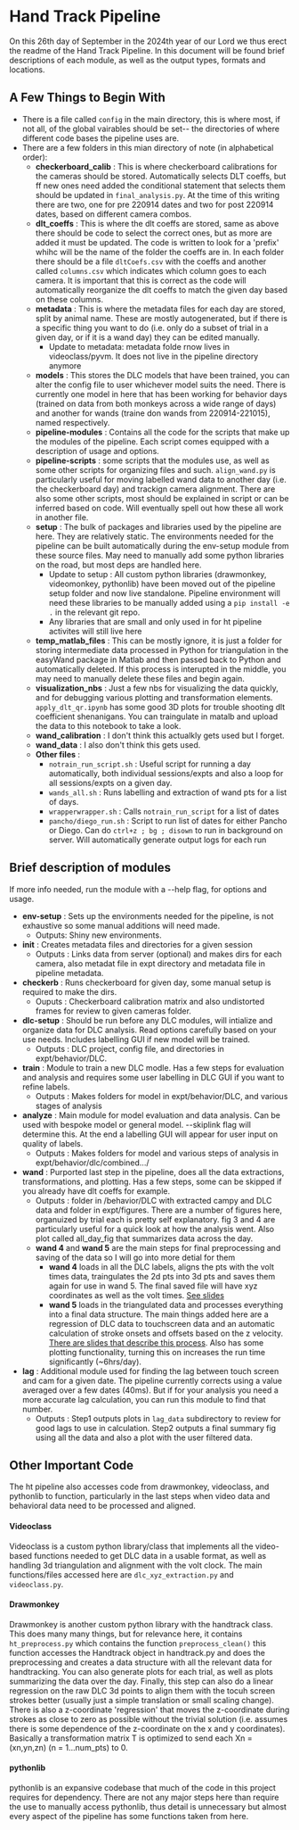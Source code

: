 # Hand Track Pipeline
On this 26th day of September in the 2024th year of our Lord we thus erect the readme of the Hand Track Pipeline. In this document will be found brief descriptions of each module, as well as the output types, formats and locations.
## A Few Things to Begin With
- There is a file called ```config``` in the main directory, this is where most, if not all, of the global vairables should be set-- the directories of where different code bases the pipeline uses are.
- There are a few folders in this mian directory of note (in alphabetical order):
  - **checkerboard_calib** : This is where checkerboard calibrations for the cameras should be stored. Automatically selects DLT coeffs, but ff new ones need added the conditional statement that selects them should be updated in ```final_analysis.py```. At the time of this writing there are two, one for pre 220914 dates and two for post 220914 dates, based on different camera combos.
  - **dlt_coeffs** : This is where the dlt coeffs are stored, same as above there should be code to select the correct ones, but as more are added it must be updated. The code is written to look for a 'prefix' whihc will be the name of the folder the coeffs are in. In each folder there should be a file ```dltCoefs.csv``` with the coeffs and another called ```columns.csv``` which indicates which column goes to each camera. It is important that this is correct as the code will automatically reorganize the dlt coeffs to match the given day based on these columns.
  - **metadata** : This is where the metadata files for each day are stored, split by animal name. These are mostly autogenerated, but if there is a specific thing you want to do (i.e. only do a subset of trial in a given day, or if it is a wand day) they can be edited manually.
      - Update to metadata: metadata folde rnow lives in videoclass/pyvm. It does not live in the pipeline directory anymore
  - **models** : This stores the DLC models that have been trained, you can alter the config file to user whichever model suits the need. There is currently one model in here that has been working for behavior days (trained on data from both monkeys across a wide range of days) and another for wands (traine don wands from 220914-221015), named respectively.
  - **pipeline-modules** : Contains all the code for the scripts that make up the modules of the pipeline. Each script comes equipped with a description of usage and options.
  - **pipeline-scripts** : some scripts that the modules use, as well as some other scripts for organizing files and such. ```align_wand.py``` is particularly useful for moving labelled wand data to another day (i.e. the checkerboard day) and trackign camera alignment. There are also some other scripts, most should be explained in script or can be inferred based on code. Will eventually spell out how these all work in another file.
  - **setup** : The bulk of packages and libraries used by the pipeline are here. They are relatively static. The environments needed for the pipeline can be built automatically during the env-setup module from these source files. May need to manually add some python libraries on the road, but most deps are handled here.
    - Update to setup : All custom python libraries (drawmonkey, videomonkey, pythonlib) have been moved out of the pipeline setup folder and now live standalone. Pipeline environment will need these libraries to be manually added using a ```pip install -e .``` in the relevant git repo.
    - Any libraries that are small and only used in for ht pipeline activites will still live here
  - **temp_matlab_files** : This can be mostly ignore, it is just a folder for storing intermediate data processed in Python for triangulation in the easyWand package in Matlab and then passed back to Python and automatically deleted. If this process is interupted in the middle, you may need to manually delete these files and begin again.
  - **visualization_nbs** : Just a few nbs for visualizing the data quickly, and for debugging various plotting and transformation elements. ```apply_dlt_qr.ipynb``` has some good 3D plots for trouble shooting dlt coefficient shenanigans. You can traingulate in matalb and upload the data to this notebook to take a look.
  - **wand_calibration** : I don't think this actualkly gets used but I forget.
  - **wand_data** : I also don't think this gets used.
  - **Other files** :
    - ```notrain_run_script.sh``` : Useful script for running a day automatically, both individual sessions/expts and also a loop for all sessions/expts on a given day.
    - ```wands_all.sh``` : Runs labelling and extraction of wand pts for a list of days.
    - ```wrapperwrapper.sh``` : Calls ```notrain_run_script``` for a list of dates
    - ```pancho/diego_run.sh``` : Script to run list of dates for either Pancho or Diego. Can do ```ctrl+z ; bg ; disown``` to run in background on server. Will automatically generate output logs for each run
## Brief description of modules
If more info needed, run the module with a --help flag, for options and usage.
- **env-setup** : Sets up the environments needed for the pipeline, is not exhaustive so some manual additions will need made.
  - Outputs: Shiny new environments.
- **init** : Creates metadata files and directories for a given session
  - Outputs : Links data from server (optional) and makes dirs for each camera, also metadat file in expt directory and metadata file in pipeline metadata.
- **checkerb** : Runs checkerboard for given day, some manual setup is required to make the dirs.
  - Ouputs : Checkerboard calibration matrix and also undistorted frames for review to given cameras folder.
- **dlc-setup** : Should be run before any DLC modules, will intialize and organize data for DLC analysis. Read options carefully based on your use needs. Includes labelling GUI if new model will be trained.
  - Outputs : DLC project, config file, and directories in expt/behavior/DLC.
- **train** : Module to train a new DLC modle. Has a few steps for evaluation and analysis and requires some user labelling in DLC GUI if you want to refine labels.
  - Outputs : Makes folders for model in expt/behavior/DLC, and various stages of analysis
- **analyze** : Main module for model evaluation and data analysis. Can be used with bespoke model or general model. --skiplink flag will determine this. At the end a labelling GUI will appear for user input on quality of labels.
  - Outputs : Makes folders for model and various steps of analysis in expt/behavior/dlc/combined.../
- **wand** : Purported last step in the pipeline, does all the data extractions, transformations, and plotting. Has a few steps, some can be skipped if you already have dlt coeffs for example.
  - Outputs : folder in /behavior/DLC with extracted campy and DLC data and folder in expt/figures. There are a number of figures here, organuized by trial each is pretty self explanatory. fig 3 and 4 are particularly useful for a quick look at how the analysis went. Also plot called all_day_fig that summarizes data across the day.
  - **wand 4** and **wand 5** are the main steps for final preprocessing and saving of the data so I will go into more detial for them
    - **wand 4** loads in all the DLC labels, aligns the pts with the volt times data, traingulates the 2d pts into 3d pts and saves them again for use in wand 5. The final saved file will have xyz coordinates as well as the volt times. [See slides](https://docs.google.com/presentation/d/1byxxQnXv9_OT_P40TYNk78Ght8jlovQEWgyKZpSkTe4/edit?usp=sharing)
    - **wand 5** loads in the triangulated data and processes everything into a final data structure. The main things added here are a regression of DLC data to touchscreen data and an automatic calculation of stroke onsets and offsets based on the z velocity. [There are slides that describe this process](https://docs.google.com/presentation/d/1glAWdqEiynW4p81Q533IEAA9ZpZXy-zrbt2WZ6lcIBg/edit?usp=sharing). Also has some plotting functionality, turning this on increases the run time significantly (~6hrs/day).
- **lag** : Additional module used for finding the lag between touch screen and cam for a given date. The pipeline currently corrects using a value averaged over a few dates (40ms). But if for your analysis you need a more accurate lag calculation, you can run this module to find that number.
  - Outputs : Step1 outputs plots in ```lag_data``` subdirectory to review for good lags to use in calculation. Step2 outputs a final summary fig using all the data and also a plot with the user filtered data.
## Other Important Code
The ht pipeline also accesses code from drawmonkey, videoclass, and pythonlib to function, particularly in the last steps when video data and behavioral data need to be processed and aligned.
#### Videoclass
Videoclass is a custom python library/class that implements all the video-based functions needed to get DLC data in a usable format, as well as handling 3d triangulation and alignment with the volt clock. The main functions/files accessed here are ```dlc_xyz_extraction.py``` and ```videoclass.py```.
#### Drawmonkey
Drawmonkey is another custom python library with the handtrack class. This does many many things, but for relevance here, it contains ```ht_preprocess.py``` which contains the function ```preprocess_clean()``` this function accesses the Handtrack object in handtrack.py and does the preprocessing and creates a data structure with all the relevant data for handtracking. You can also generate plots for each trial, as well as plots summarizing the data over the day. Finally, this step can also do a linear regression on the raw DLC 3d points to align them with the tocuh screen strokes better (usually just a simple translation or small scaling change). There is also a z-coordinate 'regression' that moves the z-coordinate during strokes as close to zero as possible without the trivial solution (i.e. assumes there is some dependence of the z-coordinate on the x and y coordinates). Basically a transformation matrix T is optimized to send each Xn = (xn,yn,zn) (n = 1...num_pts) to 0.
#### pythonlib
pythonlib is an expansive codebase that much of the code in this project requires for dependency. There are not any major steps here than require the use to manually access pythonlib, thus detail is unnecessary but almost every aspect of the pipeline has some functions taken from here.

